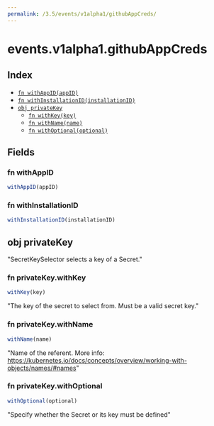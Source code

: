 ```yaml
---
permalink: /3.5/events/v1alpha1/githubAppCreds/
---
```


# events.v1alpha1.githubAppCreds



## Index

* [`fn withAppID(appID)`](#fn-withappid)
* [`fn withInstallationID(installationID)`](#fn-withinstallationid)
* [`obj privateKey`](#obj-privatekey)
  * [`fn withKey(key)`](#fn-privatekeywithkey)
  * [`fn withName(name)`](#fn-privatekeywithname)
  * [`fn withOptional(optional)`](#fn-privatekeywithoptional)

## Fields

### fn withAppID

```ts
withAppID(appID)
```



### fn withInstallationID

```ts
withInstallationID(installationID)
```



## obj privateKey

"SecretKeySelector selects a key of a Secret."

### fn privateKey.withKey

```ts
withKey(key)
```

"The key of the secret to select from.  Must be a valid secret key."

### fn privateKey.withName

```ts
withName(name)
```

"Name of the referent. More info: https://kubernetes.io/docs/concepts/overview/working-with-objects/names/#names"

### fn privateKey.withOptional

```ts
withOptional(optional)
```

"Specify whether the Secret or its key must be defined"